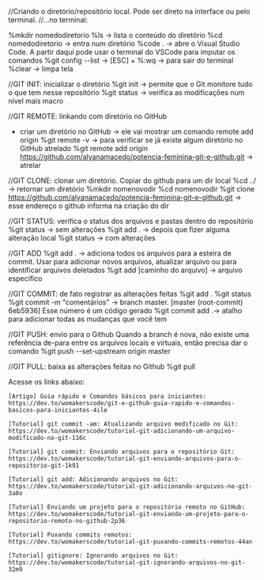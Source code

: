 //Criando o diretório/repositório local. Pode ser direto na interface ou pelo terminal.
//...no terminal:

%mkdir nomedodiretorio
%ls                         -> lista o conteúdo do diretório
%cd nomedodiretorio         -> entra num diretório
%code .                     -> abre o Visual Studio Code. A partir daqui pode usar o terminal do VSCode para imputar os comandos
%git config --list          ->
[ESC] + %:wq                -> para sair do terminal
%clear                      -> limpa tela

//GIT INIT: inicializar o diretório
%git init                   -> permite que o Git monitore tudo o que tem nesse repositório
%git status                 -> verifica as modificações num nível mais macro

//GIT REMOTE: linkando com diretório no GitHub
- criar um diretório no GitHub      -> ele vai mostrar um comando remote add origin
%git remote -v              -> para verificar se já existe algum diretório no GitHub atrelado
%git remote add origin https://github.com/alyanamacedo/potencia-feminina-git-e-github.git       -> atrelar

//GIT CLONE: clonar um diretório. Copiar do github para um dir local
%cd ../                     -> retornar um diretório
%mkdir nomenovodir
%cd nomenovodir
%git clone https://github.com/alyanamacedo/potencia-feminina-git-e-github.git                   -> esse endereço o github informa na criação do dir

//GIT STATUS: verifica o status dos arquivos e pastas dentro do repositório
%git status     -> sem alterações
%git add .      -> depois que fizer alguma alteração local
%git status     -> com alterações

//GIT ADD
%git add .      -> adiciona todos os arquivos para a esteira de commit. Usar para adicionar novos arquivos, atualizar arquivo ou para identificar arquivos deletados
%git add [caminho do arquivo]    -> arquivo específico

//GIT COMMIT: de fato registrar as alterações feitas
%git add .
%git status
%git commit -m "comentários"    -> branch master. [master (root-commit) 6eb5936] Esse número é um código gerado
%git commit add .-> atalho para adicionar todas as mudanças que você tem

//GIT PUSH: envio para o Github
Quando a branch é nova, não existe uma referência de-para entre os arquivos locais e virtuais, então precisa dar o comando
%git push --set-upstream origin master

//GIT PULL: baixa as alteraçòes feitas no Github
%git pull





Acesse os links abaixo:

    [Artigo] Guia rápido e Comandos básicos para iniciantes: https://dev.to/womakerscode/git-e-github-guia-rapido-e-comandos-basicos-para-iniciantes-4ile

    [Tutorial] git commit -am: Atualizando arquivo modificado no Git: https://dev.to/womakerscode/tutorial-git-adicionando-um-arquivo-modificado-no-git-116c

    [Tutorial] git commit: Enviando arquivos para o repositório Git: https://dev.to/womakerscode/tutorial-git-enviando-arquivos-para-o-repositorio-git-1k91

    [Tutorial] git add: Adicionando arquivos no Git: https://dev.to/womakerscode/tutorial-git-adicionando-arquivos-no-git-3a0o

    [Tutorial] Enviando um projeto para o repositório remoto no GitHub: https://dev.to/womakerscode/tutorial-git-enviando-um-projeto-para-o-repositorio-remoto-no-github-2p36

    [Tutorial] Puxando commits remotos: https://dev.to/womakerscode/tutorial-git-puxando-commits-remotos-44an

    [Tutorial] gitignore: Ignorando arquivos no Git: https://dev.to/womakerscode/tutorial-git-ignorando-arquivos-no-git-32m9

